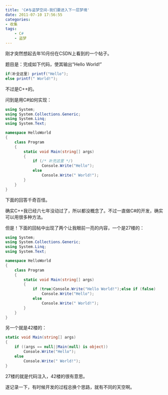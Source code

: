 ```yaml
---
title: 'C#与盗梦空间-我们要进入下一层梦境'
date: 2011-07-10 17:56:55
categories:
- 收集
tags:
    - C#
    - 盗梦
---
```


刚才突然想起去年10月份在CSDN上看到的一个帖子。

题目是：完成如下代码，使其输出“Hello World!”

``` java
if(补全这里) printf("Hello");
else printf(" World!");
```

不过是C++的。

问到是用C#如何实现：

``` csharp
using System;
using System.Collections.Generic;
using System.Linq;
using System.Text;

namespace HelloWorld
{
    class Program
    {
        static void Main(string[] args)
        {
            if (/* 补充这里 */)
                Console.Write("Hello");
            else
                Console.Write(" World!");
        }
    }
}
```

下面的回答千奇百怪。

确实C++我已经六七年没动过了，所以都没概念了。不过一直做C#的开发，确实可以用很多种方法。

但是！下面的回帖中出现了两个让我眼前一亮的内容，一个是27楼的：

``` csharp
using System;
using System.Collections.Generic;
using System.Linq;
using System.Text;

namespace HelloWorld
{
    class Program
    {
        static void Main(string[] args)
        {
            if (true)Console.Write("Hello World!");else if (false)
                Console.Write("Hello");
            else
                Console.Write(" World!");
        }
    }
}
```

另一个就是42楼的：

```csharp
static void Main(string[] args)
{
    if ((args == null||Main(null) is object))
        Console.Write("Hello");
    else
        Console.Write(" World!");
}
```

27楼的就是代码注入，42楼的很有意思。

遂记录一下，有时候开发的过程总换个思路，就有不同的天空啊。
